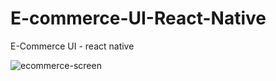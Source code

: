 # E-commerce-UI-React-Native
E-Commerce UI - react native

![ecommerce-screen](https://user-images.githubusercontent.com/54781646/99449188-77b3ac00-28fe-11eb-8123-151e0fab6766.png)
